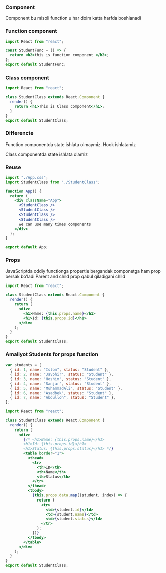 ### Component

Component bu misoli function u har doim katta harfda boshlanadi

### Function component

```jsx
import React from "react";

const StudentFunc = () => {
  return <h2>this is function component </h2>;
};
export default StudentFunc;
```

### Class component

```jsx
import React from "react";

class StudentClass extends React.Component {
  render() {
    return <h1>This is Class component</h1>;
  }
}
export default StudentClass;
```

### Differencte

Function componentda state ishlata olmaymiz. Hook ishlatamiz

Class componentda state ishlata olamiz

### Reuse

```jsx
import "./App.css";
import StudentClass from "./StudentClass";

function App() {
  return (
    <div className="App">
      <StudentClass />
      <StudentClass />
      <StudentClass />
      <StudentClass />
      we can use many times components
    </div>
  );
}

export default App;
```

### Props

JavaScriptda oddiy functionga propertie bergandak componetga ham prop bersak bo’ladi Parent and child prop qabul qiladigani child

```jsx
import React from "react";

class StudentClass extends React.Component {
  render() {
    return (
      <div>
        <h1>Name: {this.props.name}</h1>
        <h1>Id: {this.props.id}</h1>
      </div>
    );
  }
}
export default StudentClass;
```

### Amaliyot Students for props function

```jsx
var students = [
  { id: 1, name: "Islom", status: "Student" },
  { id: 2, name: "Javohir", status: "Student" },
  { id: 3, name: "Hoshim", status: "Student" },
  { id: 4, name: "Sanjar", status: "Student" },
  { id: 5, name: "MuhammadAli", status: "Student" },
  { id: 6, name: "Asadbek", status: "Student" },
  { id: 7, name: "Abdulloh", status: "Student" },
];
```

```jsx
import React from "react";

class StudentClass extends React.Component {
  render() {
    return (
      <div>
        {/* <h1>Name: {this.props.name}</h1>
        <h1>Id: {this.props.id}</h1>
        <h1>Status: {this.props.status}</h1> */}
        <table border="1">
          <thead>
            <tr>
              <th>ID</th>
              <th>Name</th>
              <th>Status</th>
            </tr>
          </thead>
          <tbody>
            {this.props.data.map((student, index) => {
              return (
                <tr>
                  <td>{student.id}</td>
                  <td>{student.name}</td>
                  <td>{student.status}</td>
                </tr>
              );
            })}
          </tbody>
        </table>
      </div>
    );
  }
}
export default StudentClass;
```

